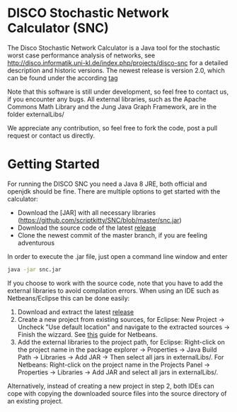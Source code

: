 DISCO Stochastic Network Calculator (SNC)
===

The Disco Stochastic Network Calculator is a Java tool for the stochastic worst case performance analysis of networks, see http://disco.informatik.uni-kl.de/index.php/projects/disco-snc for a detailed description and historic versions.
The newest release is version 2.0, which can be found under the according [tag](https://github.com/scriptkitty/SNC/releases/tag/v2.0)

Note that this software is still under development, so feel free to contact us, if you encounter any bugs.
All external libraries, such as the Apache Commons Math Library and the Jung Java Graph Framework, are in the folder externalLibs/

We appreciate any contribution, so feel free to fork the code, post a pull request or contact us directly.

Getting Started
===

For running the DISCO SNC you need a Java 8 JRE, both official and openjdk should be fine.
There are multiple options to get started with the calculator:

* Download the [JAR] with all necessary libraries (https://github.com/scriptkitty/SNC/blob/master/snc.jar)
* Download the source code of the latest [release](https://github.com/scriptkitty/SNC/releases)
* Clone the newest commit of the master branch, if you are feeling adventurous

In order to execute the .jar file, just open a command line window and enter
```bash
java -jar snc.jar
```
If you choose to work with the source code, note that you have to add the external libraries to avoid compilation errors.
When using an IDE such as Netbeans/Eclipse this can be done easily:

1. Download and extract the latest [release](https://github.com/scriptkitty/SNC/releases)
2. Create a new project from existing sources, for Eclipse: New Project -> Uncheck "Use default location" and navigate to the extracted sources -> Finish the wizzard. See [this](https://netbeans.org/kb/73/java/project-setup.html?print=yes#existing-java-sources) guide for Netbeans.
3. Add the external libraries to the project path, for Eclipse: Right-click on the project name in the package explorer -> Properties -> Java Build Path -> Libraries -> Add JAR -> Then select all jars in externalLibs/. For Netbeans: Right-click on the project name in the Projects Panel -> Properties -> Libraries -> Add JAR and select all jars in externalLibs/.

Alternatively, instead of creating a new project in step 2, both IDEs can cope with copying the downloaded source files into the source directory of an existing project.
